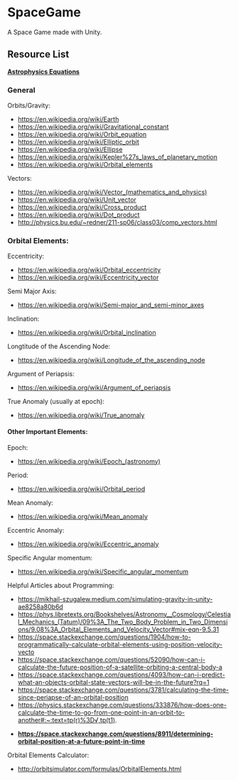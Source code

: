 # SpaceGame
A Space Game made with Unity.

## Resource List

**[Astrophysics Equations](https://static1.squarespace.com/static/54b38552e4b055a31e5e3e47/t/5b5c071970a6addd33a8a85c/1532757806053/ultimate-astrophysics-cheat-sheet_1-0.pdf)**

### General

Orbits/Gravity:
* https://en.wikipedia.org/wiki/Earth
* https://en.wikipedia.org/wiki/Gravitational_constant
* https://en.wikipedia.org/wiki/Orbit_equation
* https://en.wikipedia.org/wiki/Elliptic_orbit
* https://en.wikipedia.org/wiki/Ellipse
* https://en.wikipedia.org/wiki/Kepler%27s_laws_of_planetary_motion
* https://en.wikipedia.org/wiki/Orbital_elements

Vectors:
* https://en.wikipedia.org/wiki/Vector_(mathematics_and_physics)
* https://en.wikipedia.org/wiki/Unit_vector
* https://en.wikipedia.org/wiki/Cross_product
* https://en.wikipedia.org/wiki/Dot_product
* http://physics.bu.edu/~redner/211-sp06/class03/comp_vectors.html



### Orbital Elements:

Eccentricity:
* https://en.wikipedia.org/wiki/Orbital_eccentricity
* https://en.wikipedia.org/wiki/Eccentricity_vector

Semi Major Axis:
* https://en.wikipedia.org/wiki/Semi-major_and_semi-minor_axes

Inclination:
* https://en.wikipedia.org/wiki/Orbital_inclination

Longtitude of the Ascending Node:
* https://en.wikipedia.org/wiki/Longitude_of_the_ascending_node

Argument of Periapsis:
* https://en.wikipedia.org/wiki/Argument_of_periapsis

True Anomaly (usually at epoch):
* https://en.wikipedia.org/wiki/True_anomaly


#### Other Important Elements:
Epoch:
* https://en.wikipedia.org/wiki/Epoch_(astronomy)

Period:
* https://en.wikipedia.org/wiki/Orbital_period

Mean Anomaly:
* https://en.wikipedia.org/wiki/Mean_anomaly

Eccentric Anomaly:
* https://en.wikipedia.org/wiki/Eccentric_anomaly

Specific Angular momentum:
* https://en.wikipedia.org/wiki/Specific_angular_momentum



Helpful Articles about Programming:
* https://mikhail-szugalew.medium.com/simulating-gravity-in-unity-ae8258a80b6d
* https://phys.libretexts.org/Bookshelves/Astronomy__Cosmology/Celestial_Mechanics_(Tatum)/09%3A_The_Two_Body_Problem_in_Two_Dimensions/9.08%3A_Orbital_Elements_and_Velocity_Vector#mjx-eqn-9.5.31
* https://space.stackexchange.com/questions/1904/how-to-programmatically-calculate-orbital-elements-using-position-velocity-vecto
* https://space.stackexchange.com/questions/52090/how-can-i-calculate-the-future-position-of-a-satellite-orbiting-a-central-body-a
* https://space.stackexchange.com/questions/4093/how-can-i-predict-what-an-objects-orbital-state-vectors-will-be-in-the-future?rq=1
* https://space.stackexchange.com/questions/3781/calculating-the-time-since-periapse-of-an-orbital-position
* https://physics.stackexchange.com/questions/333876/how-does-one-calculate-the-time-to-go-from-one-point-in-an-orbit-to-another#:~:text=tp(r)%3D√,tp(t1).
+ **https://space.stackexchange.com/questions/8911/determining-orbital-position-at-a-future-point-in-time**

Orbital Elements Calculator:
* http://orbitsimulator.com/formulas/OrbitalElements.html
